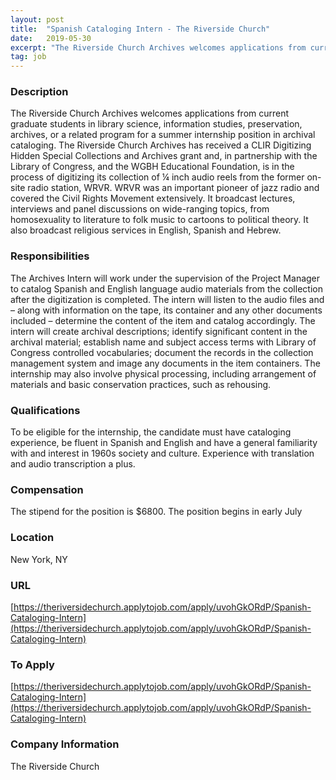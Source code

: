 ```yaml
---
layout: post
title:  "Spanish Cataloging Intern - The Riverside Church"
date:   2019-05-30
excerpt: "The Riverside Church Archives welcomes applications from current graduate students in library science, information studies, preservation, archives, or a related program for a summer internship position in archival cataloging. The Riverside Church Archives has received a CLIR Digitizing Hidden Special Collections and Archives grant and, in partnership with the Library..."
tag: job
---
```


### Description   

The Riverside Church Archives welcomes applications from current graduate students in library science, information studies, preservation, archives, or a related program for a summer internship position in archival cataloging. The Riverside Church Archives has received a CLIR Digitizing Hidden Special Collections and Archives grant and, in partnership with the Library of Congress, and the WGBH Educational Foundation, is in the process of digitizing its collection of ¼ inch audio reels from the former on-site radio station, WRVR. WRVR was an important pioneer of jazz radio and covered the Civil Rights Movement extensively. It broadcast lectures, interviews and panel discussions on wide-ranging topics, from homosexuality to literature to folk music to cartoons to political theory. It also broadcast religious services in English, Spanish and Hebrew.


### Responsibilities   

The Archives Intern will work under the supervision of the Project Manager to catalog Spanish and English language audio materials from the collection after the digitization is completed. The intern will listen to the audio files and – along with information on the tape, its container and any other documents included – determine the content of the item and catalog accordingly. The intern will create archival descriptions; identify significant content in the archival material; establish name and subject access terms with Library of Congress controlled vocabularies; document the records in the collection management system and image any documents in the item containers. The internship may also involve physical processing, including arrangement of materials and basic conservation practices, such as rehousing.


### Qualifications   

To be eligible for the internship, the candidate must have cataloging experience, be fluent in Spanish and English and have a general familiarity with and interest in 1960s society and culture. Experience with translation and audio transcription a plus. 


### Compensation   

The stipend for the position is $6800. The position begins in early July


### Location   

New York, NY


### URL   

[https://theriversidechurch.applytojob.com/apply/uvohGkORdP/Spanish-Cataloging-Intern](https://theriversidechurch.applytojob.com/apply/uvohGkORdP/Spanish-Cataloging-Intern)

### To Apply   

[https://theriversidechurch.applytojob.com/apply/uvohGkORdP/Spanish-Cataloging-Intern](https://theriversidechurch.applytojob.com/apply/uvohGkORdP/Spanish-Cataloging-Intern)


### Company Information   

The Riverside Church



